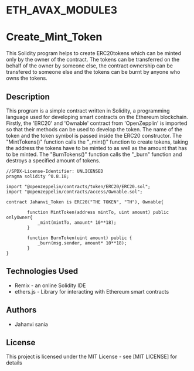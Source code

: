 # ETH_AVAX_MODULE3
# Create_Mint_Token

This Solidity program helps to create ERC20tokens which can be minted only by the owner of the contract. The tokens can be transferred on the behalf of the owner by someone else, the contract ownership can be transfered to someone else and the tokens can be burnt by anyone who owns the tokens. 

## Description
This program is a simple contract written in Solidity, a programming language used for developing smart contracts on the Ethereum blockchain. Firstly, the 'ERC20' and 'Ownable' contract from 'OpenZepplin' is imported so that their methods can be used to develop the token. The name of the token and the token symbol is passed inside the ERC20 constructor. The "MintTokens()" function calls the "_mint()" function to create tokens, taking the address the tokens have to be minted to as well as the amount that has to be minted. The "BurnTokens()" function calls the "_burn" function and destroys a specified amount of tokens.

```
//SPDX-License-Identifier: UNLICENSED
pragma solidity ^0.8.18;

import "@openzeppelin/contracts/token/ERC20/ERC20.sol";
import "@openzeppelin/contracts/access/Ownable.sol";

contract Jahanvi_Token is ERC20("THE TOKEN", "TH"), Ownable{
        
        function MintToken(address mintTo, uint amount) public onlyOwner{
            _mint(mintTo, amount* 10**18);
        }

        function BurnToken(uint amount) public {
            _burn(msg.sender, amount* 10**18);
        }
}
```



## Technologies Used 
- Remix - an online Solidity IDE  
- ethers.js - Library for interacting with Ethereum smart contracts

  
## Authors
- Jahanvi sania


## License

This project is licensed under the MIT License - see [MIT LICENSE] for details
